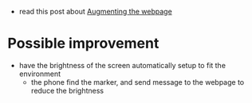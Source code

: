 - read this post about [Augmenting the webpage](https://medium.com/arjs/augmenting-the-web-page-e893f2d199b8)


# Possible improvement
- have the brightness of the screen automatically setup to fit the environment
  - the phone find the marker, and send message to the webpage to reduce the brightness
